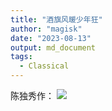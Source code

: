 ```yaml
---
title: "酒旗风暖少年狂"
author: "magisk"
date: "2023-08-13"
output: md_document
tags: 
  - Classical 
---
```


<!--more-->
陈独秀作：
![](/images/photo_6253332015311074543_y.jpg)
